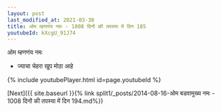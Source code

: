 ```yaml
---
layout: post
last_modified_at: 2021-03-30
title: ओम म्हणणंय नमः - 1008 दिनों की तपस्या में दिन 185
youtubeId: kXcgU_91J74
---
```

 
 
 ओम म्हणणंय नमः  
 
 -  ज्याचा चेहरा खूप मोठा आहे 
 
  
 
  
 
 
 
 
 
 


{% include youtubePlayer.html id=page.youtubeId %}
 
[Next]({{ site.baseurl }}{% link  split1/_posts/2014-08-16-ओम बडवामुख्य नमः - 1008 दिनों की तपस्या में दिन 194.md%})
 
